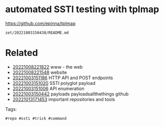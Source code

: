 # automated SSTI testing with tplmap

https://github.com/epinna/tplmap

` zet/20221003150438/README.md `

# Related

- [20221008221822](/zet/20221008221822/README.md) www - the web
- [20221008221548](/zet/20221008221548/README.md) website
- [20221003151186](/zet/20221003151186/README.md) HTTP API and POST endpoints
- [20221003151020](/zet/20221003151020/README.md) SSTI polyglot payload
- [20221003151006](/zet/20221003151006/README.md) API enumeration
- [20221003150442](/zet/20221003150442/README.md) payloads payloadsallthethings github
- [20221013171453](/zet/20221013171453/README.md) important repositories and tools

Tags:

    #repo #ssti #trick #command
